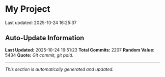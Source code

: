 # My Project


Last updated: 2025-10-24 16:25:37






































































































































































































































































































































































































































































































































































































































































































































































































































































































































































































































































































































































































































































































































































































































































































































































































































































































































































































































































































































































































































































































































































































































































































































































































































































































































































































































































































## Auto-Update Information

**Last Updated:** 2025-10-24 16:51:23
**Total Commits:** 2207
**Random Value:** 5434
**Quote:** _Git commit, git paid._

---
_This section is automatically generated and updated._